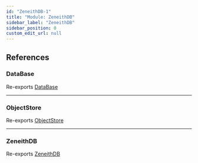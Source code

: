 ```yaml
---
id: "ZeneithDB-1"
title: "Module: ZeneithDB"
sidebar_label: "ZeneithDB"
sidebar_position: 0
custom_edit_url: null
---
```


## References

### DataBase

Re-exports [DataBase](../classes/ZeneithDB_Database_Database.DataBase.md)

___

### ObjectStore

Re-exports [ObjectStore](../classes/ZeneithDB_Store_ObjectStore.ObjectStore.md)

___

### ZeneithDB

Re-exports [ZeneithDB](ZeneithDB_ZeneithDB.md#zeneithdb)
